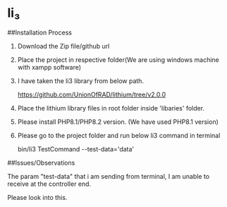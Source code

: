 # li₃ 

##Installation Process

1. Download the Zip file/github url

2. Place the project in respective folder(We are using windows machine with xampp software)

3. I have taken the li3 library from below path.

   https://github.com/UnionOfRAD/lithium/tree/v2.0.0

4. Place the lithium library files in root folder inside 'libaries' folder.

5. Please install PHP8.1/PHP8.2 version. (We have used PHP8.1 version)


6. Please go to the project folder and run below li3 command in terminal

   bin/li3 TestCommand --test-data='data'



##Issues/Observations

The param "test-data" that i am sending from terminal, I am unable to receive at the controller end.

Please look into this.

